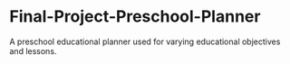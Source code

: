 # Final-Project-Preschool-Planner
A preschool educational planner used for varying educational objectives and lessons.
